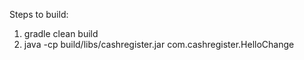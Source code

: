Steps to build:

1. gradle clean build
2. java -cp build/libs/cashregister.jar com.cashregister.HelloChange

